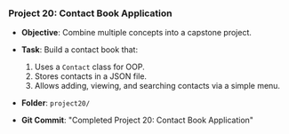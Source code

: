 ### Project 20: Contact Book Application
- **Objective**: Combine multiple concepts into a capstone project.
- **Task**: Build a contact book that:
  1. Uses a `Contact` class for OOP.
  2. Stores contacts in a JSON file.
  3. Allows adding, viewing, and searching contacts via a simple menu.


- **Folder**: `project20/`
- **Git Commit**: "Completed Project 20: Contact Book Application"